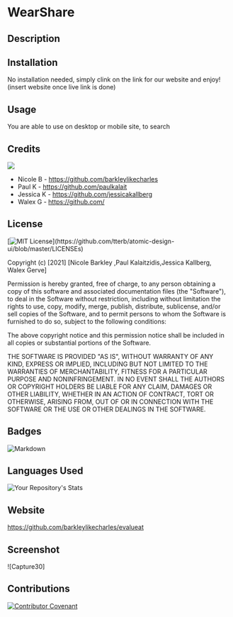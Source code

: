 # WearShare

## Description 





## Installation

No installation needed, simply clink on the link for our website and enjoy!
(insert website once live link is done)

## Usage 

You are able to use on desktop or mobile site, to search 




## Credits

<a href="https://github.com/barkleylikecharles/evalueat/graphs/contributors">
<img src="https://contrib.rocks/image?repo=barkleylikecharles/evalueat" />
</a>

* Nicole B - https://github.com/barkleylikecharles
* Paul K - https://github.com/paulkalait
* Jessica K - https://github.com/jessicakallberg
* Walex G - https://github.com/




## License

[![MIT License](https://img.shields.io/apm/l/atomic-design-ui.svg?)](https://github.com/tterb/atomic-design-ui/blob/master/LICENSEs)

Copyright (c) [2021] [Nicole Barkley ,Paul Kalaitzidis,Jessica Kallberg, Walex Gerve]

Permission is hereby granted, free of charge, to any person obtaining a copy of this software and associated documentation files (the "Software"), to deal in the Software without restriction, including without limitation the rights to use, copy, modify, merge, publish, distribute, sublicense, and/or sell copies of the Software, and to permit persons to whom the Software is furnished to do so, subject to the following conditions:

The above copyright notice and this permission notice shall be included in all copies or substantial portions of the Software.

THE SOFTWARE IS PROVIDED "AS IS", WITHOUT WARRANTY OF ANY KIND, EXPRESS OR IMPLIED, INCLUDING BUT NOT LIMITED TO THE WARRANTIES OF MERCHANTABILITY, FITNESS FOR A PARTICULAR PURPOSE AND NONINFRINGEMENT. IN NO EVENT SHALL THE AUTHORS OR COPYRIGHT HOLDERS BE LIABLE FOR ANY CLAIM, DAMAGES OR OTHER LIABILITY, WHETHER IN AN ACTION OF CONTRACT, TORT OR OTHERWISE, ARISING FROM, OUT OF OR IN CONNECTION WITH THE SOFTWARE OR THE USE OR OTHER DEALINGS IN THE SOFTWARE.


## Badges


![Markdown](https://img.shields.io/badge/Markdown-000000?style=for-the-badge&logo=markdown&logoColor=blue)




## Languages Used

![Your Repository's Stats](https://github-readme-stats.vercel.app/api/top-langs/?username=barkleylikecharles&theme=blue-green)


## Website

https://github.com/barkleylikecharles/evalueat

## Screenshot
![Capture30]

## Contributions
[![Contributor Covenant](https://img.shields.io/badge/Contributor%20Covenant-2.1-4baaaa.svg)](code_of_conduct.md)
